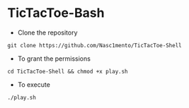 # TicTacToe-Bash


- Clone the repository
```
git clone https://github.com/Nasc1mento/TicTacToe-Shell
```
- To grant the permissions
```
cd TicTacToe-Shell && chmod +x play.sh
```
- To execute
```
./play.sh
```
